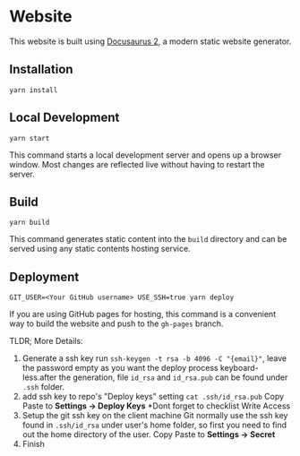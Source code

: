 # Website

This website is built using [Docusaurus 2](https://docusaurus.io/), a modern static website generator.

## Installation

```console
yarn install
```

## Local Development

```console
yarn start
```

This command starts a local development server and opens up a browser window. Most changes are reflected live without having to restart the server.

## Build

```console
yarn build
```

This command generates static content into the `build` directory and can be served using any static contents hosting service.

## Deployment

```console
GIT_USER=<Your GitHub username> USE_SSH=true yarn deploy
```

If you are using GitHub pages for hosting, this command is a convenient way to build the website and push to the `gh-pages` branch.

TLDR; More Details:

1. Generate a ssh key
   run `ssh-keygen -t rsa -b 4096 -C "{email}"`, leave the password empty as you want the deploy process keyboard-less.after the generation, file `id_rsa` and `id_rsa.pub` can be found under `.ssh` folder.
2. add ssh key to repo's "Deploy keys" setting
   `cat .ssh/id_rsa.pub`
   Copy Paste to **Settings -> Deploy Keys**
   *Dont forget to checklist Write Access
3. Setup the git ssh key on the client machine
   Git normally use the ssh key found in `.ssh/id_rsa` under user's home folder, so first you need to find out the home directory of the user. 
   Copy Paste to **Settings -> Secret**
4. Finish
